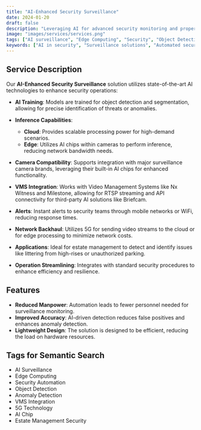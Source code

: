 ```yaml
---
title: "AI-Enhanced Security Surveillance"
date: 2024-01-20
draft: false
description: "Leveraging AI for advanced security monitoring and property protection"
image: "images/services/services.png"
tags: ["AI surveillance", "Edge Computing", "Security", "Object Detection", "Segmentation", "VMS", "5G"]
keywords: ["AI in security", "Surveillance solutions", "Automated security", "5G for surveillance", "AI chip", "VMS integration", "Edge vs. Cloud", "Object Detection", "Anomaly Detection", "Security Automation"]
---
```


## Service Description

Our **AI-Enhanced Security Surveillance** solution utilizes state-of-the-art AI technologies to enhance security operations:

- **AI Training**: Models are trained for object detection and segmentation, allowing for precise identification of threats or anomalies.

- **Inference Capabilities**: 
  - **Cloud**: Provides scalable processing power for high-demand scenarios.
  - **Edge**: Utilizes AI chips within cameras to perform inference, reducing network bandwidth needs.

- **Camera Compatibility**: Supports integration with major surveillance camera brands, leveraging their built-in AI chips for enhanced functionality.

- **VMS Integration**: Works with Video Management Systems like Nx Witness and Milestone, allowing for RTSP streaming and API connectivity for third-party AI solutions like Briefcam.

- **Alerts**: Instant alerts to security teams through mobile networks or WiFi, reducing response times.

- **Network Backhaul**: Utilizes 5G for sending video streams to the cloud or for edge processing to minimize network costs.

- **Applications**: Ideal for estate management to detect and identify issues like littering from high-rises or unauthorized parking.

- **Operation Streamlining**: Integrates with standard security procedures to enhance efficiency and resilience.

## Features

- **Reduced Manpower**: Automation leads to fewer personnel needed for surveillance monitoring.
- **Improved Accuracy**: AI-driven detection reduces false positives and enhances anomaly detection.
- **Lightweight Design**: The solution is designed to be efficient, reducing the load on hardware resources.

## Tags for Semantic Search

- AI Surveillance
- Edge Computing
- Security Automation
- Object Detection
- Anomaly Detection
- VMS Integration
- 5G Technology
- AI Chip
- Estate Management Security